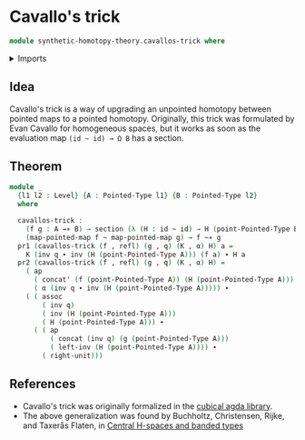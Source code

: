 # Cavallo's trick

```agda
module synthetic-homotopy-theory.cavallos-trick where
```

<details><summary>Imports</summary>

```agda
open import foundation.action-on-identifications-functions
open import foundation.dependent-pair-types
open import foundation.function-types
open import foundation.homotopies
open import foundation.identity-types
open import foundation.sections
open import foundation.universe-levels

open import structured-types.pointed-homotopies
open import structured-types.pointed-maps
open import structured-types.pointed-types
```

</details>

## Idea

Cavallo's trick is a way of upgrading an unpointed homotopy between pointed maps
to a pointed homotopy. Originally, this trick was formulated by Evan Cavallo for
homogeneous spaces, but it works as soon as the evaluation map `(id ~ id) → Ω B`
has a section.

## Theorem

```agda
module _
  {l1 l2 : Level} {A : Pointed-Type l1} {B : Pointed-Type l2}
  where

  cavallos-trick :
    (f g : A →∗ B) → section (λ (H : id ~ id) → H (point-Pointed-Type B)) →
    (map-pointed-map f ~ map-pointed-map g) → f ~∗ g
  pr1 (cavallos-trick (f , refl) (g , q) (K , α) H) a =
    K (inv q ∙ inv (H (point-Pointed-Type A))) (f a) ∙ H a
  pr2 (cavallos-trick (f , refl) (g , q) (K , α) H) =
    ( ap
      ( concat' (f (point-Pointed-Type A)) (H (point-Pointed-Type A)))
      ( α (inv q ∙ inv (H (point-Pointed-Type A))))) ∙
    ( ( assoc
        ( inv q)
        ( inv (H (point-Pointed-Type A)))
        ( H (point-Pointed-Type A))) ∙
      ( ( ap
          ( concat (inv q) (g (point-Pointed-Type A)))
          ( left-inv (H (point-Pointed-Type A)))) ∙
        ( right-unit)))
```

## References

- Cavallo's trick was originally formalized in the
  [cubical agda library](https://agda.github.io/cubical/Cubical.Foundations.Pointed.Homogeneous.html).
- The above generalization was found by Buchholtz, Christensen, Rijke, and
  Taxerås Flaten, in
  [Central H-spaces and banded types](https://arxiv.org/abs/2301.02636)

